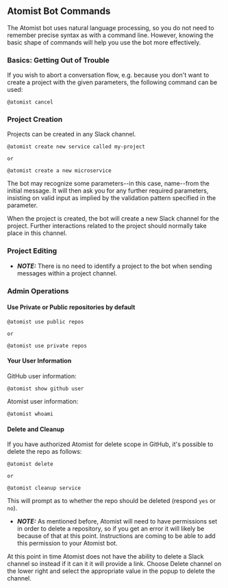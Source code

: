 ## Atomist Bot Commands

The Atomist bot uses natural language processing, so you do not need to remember precise syntax as with a command line. However, knowing the basic shape of commands will help you use the bot more effectively.

### Basics: Getting Out of Trouble

If you wish to abort a conversation flow, e.g. because you don't want to create a project with the given parameters, the following command can be used:

```
@atomist cancel
```

### Project Creation

Projects can be created in any Slack channel.

```
@atomist create new service called my-project

or 

@atomist create a new microservice

```

The bot may recognize some parameters--in this case, name--from the initial message. It will then ask you for any further required parameters, insisting on valid input as implied by the validation pattern specified in the parameter.

When the project is created, the bot will create a new Slack channel for the project. Further interactions related to the project should normally take place in this channel.

### Project Editing

* ***NOTE:*** There is no need to identify a project to the bot when sending messages within a project channel.



### Admin Operations

#### Use Private or Public repositories by default

```
@atomist use public repos

or

@atomist use private repos
```

#### Your User Information

GitHub user information:

```
@atomist show github user
```

Atomist user information:

```
@atomist whoami
```

#### Delete and Cleanup

If you have authorized Atomist for delete scope in GitHub, it's possible to delete the repo as follows:

```
@atomist delete

or

@atomist cleanup service
```

This will prompt as to whether the repo should be deleted (respond `yes` or `no`). 

*  ***NOTE:*** As mentioned before, Atomist will need to have permissions set in order to delete a repository, so if you get an error it will likely be because of that at this point. Instructions are coming to be able to add this permission to your Atomist bot.

At this point in time Atomist does not have the ability to delete a Slack channel so instead if it can it it will provide a link. Choose Delete channel on the lower right and select the appropriate value in the popup to delete the channel.

